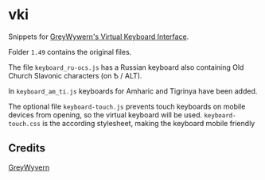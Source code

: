 # vki
Snippets for [GreyWywern's Virtual Keyboard Interface](http://www.greywyvern.com/code/javascript/keyboard).

Folder `1.49` contains the original files.

The file `keyboard_ru-ocs.js` has a Russian keyboard also containing Old Church Slavonic characters (on Ѣ / ALT).

In `keyboard_am_ti.js` keyboards for Amharic and Tigrinya have been added.

The optional file `keyboard-touch.js` prevents touch keyboards on mobile devices from opening, so the virtual keyboard will be used. `keyboard-touch.css` is the according stylesheet, making the keyboard mobile friendly

Credits
-------

[GreyWyvern](http://www.greywyvern.com/code/javascript/keyboard)
